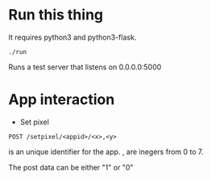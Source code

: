 Run this thing
==============

It requires python3 and python3-flask.

```
./run
```

Runs a test server that listens on 0.0.0.0:5000

App interaction
===============

* Set pixel
```
POST /setpixel/<appid>/<x>,<y>
```

<appid> is an unique identifier for the app.
<x>,<y> are inegers from 0 to 7.

The post data can be either "1" or "0"

